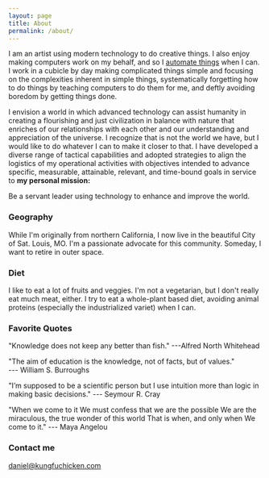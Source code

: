 ```yaml
---
layout: page
title: About
permalink: /about/
---
```


I am an artist using modern technology to do creative things. I also enjoy making computers work on my behalf, and so I [automate things](https://en.wikipedia.org/wiki/Player_Piano_(novel)) when I can. I work in a cubicle by day making complicated things simple and focusing on the complexities inherent in simple things, systematically forgetting how to do things by teaching computers to do them for me, and deftly avoiding boredom by getting things done. 

I envision a world in which advanced technology can assist humanity in creating a flourishing and just civilization in balance with nature
that enriches of our relationships with each other and our understanding and appreciation of the universe. I recognize that is not the world we have, but I would like to do whatever I can to make it closer to that. I have developed a diverse range of tactical capabilities and adopted strategies to align the logistics of my operational activities with objectives intended to advance specific, measurable, attainable, relevant, and time-bound goals in service to **my personal mission:**

Be a servant leader using technology to enhance and improve the world.


### Geography

While I'm originally from northern California, I now live in the beautiful City of Sat. Louis, MO. I'm a passionate advocate for this community. Someday, I want to retire in outer space.

### Diet

I like to eat a lot of fruits and veggies. I'm not a vegetarian, but I don't really eat much meat, either. I try to eat a whole-plant based diet, avoiding animal proteins (especially the industrialized variet) when I can.

### Favorite Quotes

"Knowledge does not keep 
any better than fish."
 ---Alfred North Whitehead

"The aim of education 
is the knowledge, 
not of facts, 
but of values."  
 --- William S. Burroughs

"I’m supposed to be 
a scientific person 
but  I use intuition 
more than logic 
in making basic 
decisions."
 --- Seymour R. Cray

"When we come to it 
We must confess that we are the possible 
We are the miraculous, the true wonder of this world 
That is when, and only when 
We come to it."
 --- Maya Angelou


### Contact me

[daniel@kungfuchicken.com](mailto:daniel@kungfuchicken.com)
